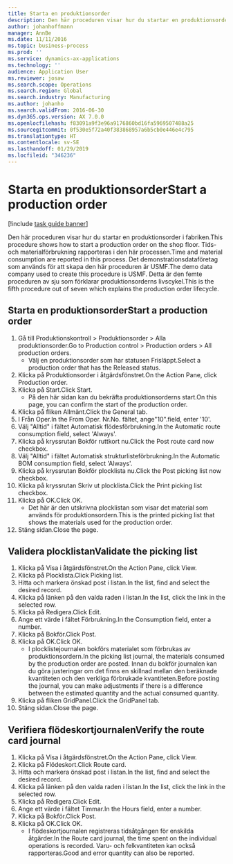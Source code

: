 ```yaml
---
title: Starta en produktionsorder
description: Den här proceduren visar hur du startar en produktionsorder i fabriken.
author: johanhoffmann
manager: AnnBe
ms.date: 11/11/2016
ms.topic: business-process
ms.prod: ''
ms.service: dynamics-ax-applications
ms.technology: ''
audience: Application User
ms.reviewer: josaw
ms.search.scope: Operations
ms.search.region: Global
ms.search.industry: Manufacturing
ms.author: johanho
ms.search.validFrom: 2016-06-30
ms.dyn365.ops.version: AX 7.0.0
ms.openlocfilehash: f83091a9f3e96a9176860bd16fa5969507488a25
ms.sourcegitcommit: 0f530e5f72a40f383868957a6b5cb0e446e4c795
ms.translationtype: HT
ms.contentlocale: sv-SE
ms.lasthandoff: 01/29/2019
ms.locfileid: "346236"
---
```

# <a name="start-a-production-order"></a><span data-ttu-id="d26fd-103">Starta en produktionsorder</span><span class="sxs-lookup"><span data-stu-id="d26fd-103">Start a production order</span></span>

[!include [task guide banner](../../includes/task-guide-banner.md)]

<span data-ttu-id="d26fd-104">Den här proceduren visar hur du startar en produktionsorder i fabriken.</span><span class="sxs-lookup"><span data-stu-id="d26fd-104">This procedure shows how to start a production order on the shop floor.</span></span> <span data-ttu-id="d26fd-105">Tids- och materialförbrukning rapporteras i den här processen.</span><span class="sxs-lookup"><span data-stu-id="d26fd-105">Time and material consumption are reported in this process.</span></span> <span data-ttu-id="d26fd-106">Det demonstrationsdataföretag som används för att skapa den här proceduren är USMF.</span><span class="sxs-lookup"><span data-stu-id="d26fd-106">The demo data company used to create this procedure is USMF.</span></span> <span data-ttu-id="d26fd-107">Detta är den femte proceduren av sju som förklarar produktionsorderns livscykel.</span><span class="sxs-lookup"><span data-stu-id="d26fd-107">This is the fifth procedure out of seven which explains the production order lifecycle.</span></span>


## <a name="start-a-production-order"></a><span data-ttu-id="d26fd-108">Starta en produktionsorder</span><span class="sxs-lookup"><span data-stu-id="d26fd-108">Start a production order</span></span>
1. <span data-ttu-id="d26fd-109">Gå till Produktionskontroll > Produktionsorder > Alla produktionsorder.</span><span class="sxs-lookup"><span data-stu-id="d26fd-109">Go to Production control > Production orders > All production orders.</span></span>
    * <span data-ttu-id="d26fd-110">Välj en produktionsorder som har statusen Frisläppt.</span><span class="sxs-lookup"><span data-stu-id="d26fd-110">Select a production order that has the Released status.</span></span>  
2. <span data-ttu-id="d26fd-111">Klicka på Produktionsorder i åtgärdsfönstret.</span><span class="sxs-lookup"><span data-stu-id="d26fd-111">On the Action Pane, click Production order.</span></span>
3. <span data-ttu-id="d26fd-112">Klicka på Start.</span><span class="sxs-lookup"><span data-stu-id="d26fd-112">Click Start.</span></span>
    * <span data-ttu-id="d26fd-113">På den här sidan kan du bekräfta produktionsorderns start.</span><span class="sxs-lookup"><span data-stu-id="d26fd-113">On this page, you can confirm the start of the production order.</span></span>  
4. <span data-ttu-id="d26fd-114">Klicka på fliken Allmänt.</span><span class="sxs-lookup"><span data-stu-id="d26fd-114">Click the General tab.</span></span>
5. <span data-ttu-id="d26fd-115">I Från Oper.</span><span class="sxs-lookup"><span data-stu-id="d26fd-115">In the From Oper.</span></span> <span data-ttu-id="d26fd-116">Nr.</span><span class="sxs-lookup"><span data-stu-id="d26fd-116">No.</span></span> <span data-ttu-id="d26fd-117">fältet, ange"10".</span><span class="sxs-lookup"><span data-stu-id="d26fd-117">field, enter '10'.</span></span>
6. <span data-ttu-id="d26fd-118">Välj "Alltid" i fältet Automatisk flödesförbrukning.</span><span class="sxs-lookup"><span data-stu-id="d26fd-118">In the Automatic route consumption field, select 'Always'.</span></span>
7. <span data-ttu-id="d26fd-119">Klicka på kryssrutan Bokför ruttkort nu.</span><span class="sxs-lookup"><span data-stu-id="d26fd-119">Click the Post route card now checkbox.</span></span>
8. <span data-ttu-id="d26fd-120">Välj "Alltid" i fältet Automatisk strukturlisteförbrukning.</span><span class="sxs-lookup"><span data-stu-id="d26fd-120">In the Automatic BOM consumption field, select 'Always'.</span></span>
9. <span data-ttu-id="d26fd-121">Klicka på kryssrutan Bokför plocklista nu.</span><span class="sxs-lookup"><span data-stu-id="d26fd-121">Click the Post picking list now checkbox.</span></span>
10. <span data-ttu-id="d26fd-122">Klicka på kryssrutan Skriv ut plocklista.</span><span class="sxs-lookup"><span data-stu-id="d26fd-122">Click the Print picking list checkbox.</span></span>
11. <span data-ttu-id="d26fd-123">Klicka på OK.</span><span class="sxs-lookup"><span data-stu-id="d26fd-123">Click OK.</span></span>
    * <span data-ttu-id="d26fd-124">Det här är den utskrivna plocklistan som visar det material som används för produktionsordern.</span><span class="sxs-lookup"><span data-stu-id="d26fd-124">This is the printed picking list that shows the materials used for the production order.</span></span>  
12. <span data-ttu-id="d26fd-125">Stäng sidan.</span><span class="sxs-lookup"><span data-stu-id="d26fd-125">Close the page.</span></span>

## <a name="validate-the-picking-list"></a><span data-ttu-id="d26fd-126">Validera plocklistan</span><span class="sxs-lookup"><span data-stu-id="d26fd-126">Validate the picking list</span></span>
1. <span data-ttu-id="d26fd-127">Klicka på Visa i åtgärdsfönstret.</span><span class="sxs-lookup"><span data-stu-id="d26fd-127">On the Action Pane, click View.</span></span>
2. <span data-ttu-id="d26fd-128">Klicka på Plocklista.</span><span class="sxs-lookup"><span data-stu-id="d26fd-128">Click Picking list.</span></span>
3. <span data-ttu-id="d26fd-129">Hitta och markera önskad post i listan.</span><span class="sxs-lookup"><span data-stu-id="d26fd-129">In the list, find and select the desired record.</span></span>
4. <span data-ttu-id="d26fd-130">Klicka på länken på den valda raden i listan.</span><span class="sxs-lookup"><span data-stu-id="d26fd-130">In the list, click the link in the selected row.</span></span>
5. <span data-ttu-id="d26fd-131">Klicka på Redigera.</span><span class="sxs-lookup"><span data-stu-id="d26fd-131">Click Edit.</span></span>
6. <span data-ttu-id="d26fd-132">Ange ett värde i fältet Förbrukning.</span><span class="sxs-lookup"><span data-stu-id="d26fd-132">In the Consumption field, enter a number.</span></span>
7. <span data-ttu-id="d26fd-133">Klicka på Bokför.</span><span class="sxs-lookup"><span data-stu-id="d26fd-133">Click Post.</span></span>
8. <span data-ttu-id="d26fd-134">Klicka på OK.</span><span class="sxs-lookup"><span data-stu-id="d26fd-134">Click OK.</span></span>
    * <span data-ttu-id="d26fd-135">I plocklistejournalen bokförs materialet som förbrukas av produktionsordern.</span><span class="sxs-lookup"><span data-stu-id="d26fd-135">In the picking list journal, the materials consumed by the production order are posted.</span></span> <span data-ttu-id="d26fd-136">Innan du bokför journalen kan du göra justeringar om det finns en skillnad mellan den beräknade kvantiteten och den verkliga förbrukade kvantiteten.</span><span class="sxs-lookup"><span data-stu-id="d26fd-136">Before posting the journal, you can make adjustments if there is a difference between the estimated quantity and the actual consumed quantity.</span></span>  
9. <span data-ttu-id="d26fd-137">Klicka på fliken GridPanel.</span><span class="sxs-lookup"><span data-stu-id="d26fd-137">Click the GridPanel tab.</span></span>
10. <span data-ttu-id="d26fd-138">Stäng sidan.</span><span class="sxs-lookup"><span data-stu-id="d26fd-138">Close the page.</span></span>

## <a name="verify-the-route-card-journal"></a><span data-ttu-id="d26fd-139">Verifiera flödeskortjournalen</span><span class="sxs-lookup"><span data-stu-id="d26fd-139">Verify the route card journal</span></span>
1. <span data-ttu-id="d26fd-140">Klicka på Visa i åtgärdsfönstret.</span><span class="sxs-lookup"><span data-stu-id="d26fd-140">On the Action Pane, click View.</span></span>
2. <span data-ttu-id="d26fd-141">Klicka på Flödeskort.</span><span class="sxs-lookup"><span data-stu-id="d26fd-141">Click Route card.</span></span>
3. <span data-ttu-id="d26fd-142">Hitta och markera önskad post i listan.</span><span class="sxs-lookup"><span data-stu-id="d26fd-142">In the list, find and select the desired record.</span></span>
4. <span data-ttu-id="d26fd-143">Klicka på länken på den valda raden i listan.</span><span class="sxs-lookup"><span data-stu-id="d26fd-143">In the list, click the link in the selected row.</span></span>
5. <span data-ttu-id="d26fd-144">Klicka på Redigera.</span><span class="sxs-lookup"><span data-stu-id="d26fd-144">Click Edit.</span></span>
6. <span data-ttu-id="d26fd-145">Ange ett värde i fältet Timmar.</span><span class="sxs-lookup"><span data-stu-id="d26fd-145">In the Hours field, enter a number.</span></span>
7. <span data-ttu-id="d26fd-146">Klicka på Bokför.</span><span class="sxs-lookup"><span data-stu-id="d26fd-146">Click Post.</span></span>
8. <span data-ttu-id="d26fd-147">Klicka på OK.</span><span class="sxs-lookup"><span data-stu-id="d26fd-147">Click OK.</span></span>
    * <span data-ttu-id="d26fd-148">I flödeskortjournalen registreras tidsåtgången för enskilda åtgärder.</span><span class="sxs-lookup"><span data-stu-id="d26fd-148">In the Route card journal, the time spent on the individual operations is recorded.</span></span> <span data-ttu-id="d26fd-149">Varu- och felkvantiteten kan också rapporteras.</span><span class="sxs-lookup"><span data-stu-id="d26fd-149">Good and error quantity can also be reported.</span></span>  
